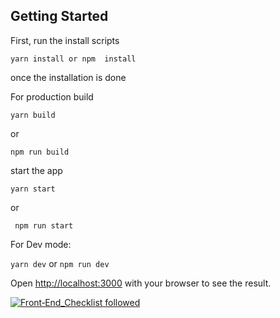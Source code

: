 ## Getting Started

First, run the install scripts

`yarn install or npm  install`

once the installation is done

For production build

`yarn build`

or

`npm run build`

start the app

`yarn start`

or

` npm run start`

For Dev mode:

`yarn dev`
or `npm run dev`

Open [http://localhost:3000](http://localhost:3000) with your browser to see the result.

[![Front‑End_Checklist followed](https://img.shields.io/badge/Front‑End_Checklist-followed-brightgreen.svg)](https://github.com/thedaviddias/Front-End-Checklist/)
